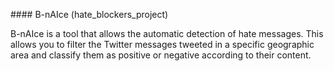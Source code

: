 #### B-nAIce (hate_blockers_project)

B-nAIce is a tool that allows the automatic detection of hate messages. This allows you to filter the Twitter messages tweeted in a specific geographic area and classify them as positive or negative according to their content.


